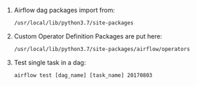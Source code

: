 1. Airflow dag packages import from:

   ```bash
   /usr/local/lib/python3.7/site-packages
   ```

2. Custom Operator Definition Packages are put here:

   ```bash
   /usr/local/lib/python3.7/site-packages/airflow/operators
   ```


3. Test single task in a dag:

   ```
   airflow test [dag_name] [task_name] 20170803
   ```

   